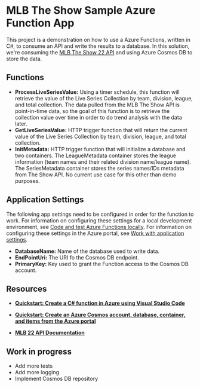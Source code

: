 # MLB The Show Sample Azure Function App

This project is a demonstration on how to use a Azure Functions, written in C#, to consume an API and write the results to a database.  In this
solution, we're consuming the [MLB The Show 22 API](https://mlb22.theshow.com/apis/docs) and using Azure Cosmos DB to store the data.

## Functions

- **ProcessLiveSeriesValue:** Using a timer schedule, this function will retrieve the value of the Live Series Collection by team, division, league, and total collection.  The data pulled from the MLB The Show API is point-in-time data, so the goal of this function is to retrieve the collection value over time in order to do trend analysis with the data later.
- **GetLiveSeriesValue:** HTTP trigger function that will return the current value of the Live Series Collection by team, division, league, and total collection.
- **InitMetadata:** HTTP trigger function that will initialize a database and two containers. The LeagueMetadata container stores the league information (team names and their related division name/league name).  The SeriesMetadata container stores the series names/IDs metadata from The Show API.  No current use case for this other than demo purposes.

## Application Settings

The following app settings need to be configured in order for the function to work.  For information on configuring these settings for a local development environment, see [Code and test Azure Functions locally](https://docs.microsoft.com/azure/azure-functions/functions-develop-local#local-settings-file).  For information on configuring these settings in the Azure portal, see [Work with application settings](https://docs.microsoft.com/azure/azure-functions/functions-how-to-use-azure-function-app-settings?tabs=portal#settings).

- **DatabaseName:** Name of the database used to write data.
- **EndPointUri:** The URI fo the Cosmos DB endpoint.
- **PrimaryKey:** Key used to grant the Function access to the Cosmos DB account.

## Resources

- **[Quickstart: Create a C# function in Azure using Visual Studio Code](https://docs.microsoft.com/azure/azure-functions/create-first-function-vs-code-csharp)**

- **[Quickstart: Create an Azure Cosmos account, database, container, and items from the Azure portal](https://docs.microsoft.com/azure/cosmos-db/sql/create-cosmosdb-resources-portal)**

- **[MLB 22 API Documentation](https://mlb22.theshow.com/apis/docs/)**

## Work in progress

- Add more tests
- Add more logging
- Implement Cosmos DB repository
